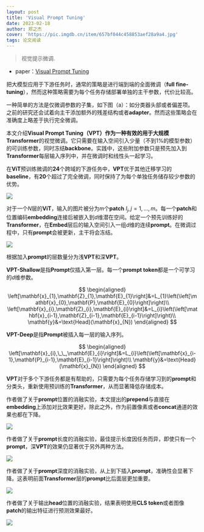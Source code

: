 ```yaml
---
layout: post
title: 'Visual Prompt Tuning'
date: 2023-02-18
author: 郑之杰
cover: 'https://pic.imgdb.cn/item/657bf044c458853aef28a9a4.jpg'
tags: 论文阅读
---
```


> 视觉提示微调.

- paper：[Visual Prompt Tuning](https://arxiv.org/abs/2203.12119)

把大模型应用于下游任务时，通常的策略是进行端到端的全面微调（**full fine-tuning**），然而这种策略需要为每个任务存储部署单独的主干参数，代价比较高。

一种简单的方法是仅微调参数的子集，如下图（a）：如分类器头部或者偏差项。之前的研究还会试着向主干添加额外的残差结构或者**adapter**。然而这些策略会在准确度上略差于执行完全微调。

本文介绍**Visual Prompt Tuning（VPT）**作为一种有效的用于大规模**Transformer**的视觉微调。它只需要在输入空间引入少量（不到$1\%$的模型参数）的可训练参数，同时冻结**backbone**。实践中，这些附加参数只是预先加入到**Transformer**每层输入序列中，并在微调时和线性头一起学习。

在**ViT**预训练微调的**24**个跨域的下游任务中，**VPT**优于其他迁移学习的**baseline**，有**20**个超过了完全微调，同时保持了为每个单独任务储存较少参数的优势。

![](https://pic.imgdb.cn/item/657bf213c458853aef2fef83.jpg)


对于一个$N$层的**ViT**，输入的图片被分为$m$个**patch** $I_j,j=1,...,m$。每一个**patch**和位置编码**embedding**连接后被嵌入到$d$维潜在空间。给定一个预先训练好的**Transformer**，在**Embed**层后的输入空间引入一组$d$维的连续**prompt**。在微调过程中，只有**prompt**会被更新，主干将会冻结。

![](https://pic.imgdb.cn/item/657bf5cbc458853aef3f9841.jpg)

根据加入**prompt**的层数量分为浅**VPT**和深**VPT**。

**VPT-Shallow**是指**Prompt**仅插入第一层。每一个**prompt token**都是一个可学习的$d$维参数。

$$
\begin{aligned}
\left[\mathbf{x}_{1},\mathbf{Z}_{1},\mathbf{E}_{1}\right]&=L_{1}\left(\left[\mathbf{x}_{0},\mathbf{P},\mathbf{E}_{0}\right]\right)\\ 
\left[\mathbf{x}_{i},\mathbf{Z}_{i},\mathbf{E}_{i}\right]&=L_{i}\left(\left[\mathbf{x}_{i-1},\mathbf{Z}_{i-1},\mathbf{E}_{i-1}\right]\right)\\ 
\mathbf{y}&=\text{Head}(\mathbf{x}_{N})
\end{aligned}
$$

**VPT-Deep**是指**Prompt**被插入每一层的输入序列。

$$
\begin{aligned}
\left[\mathbf{x}_{i},\_\_,\mathbf{E}_{i}\right]&=L_{i}\left(\left[\mathbf{x}_{i-1},\mathbf{P}_{i-1},\mathbf{E}_{i-1}\right]\right)\\ 
\mathbf{y}&=\text{Head}(\mathbf{x}_{N})
\end{aligned}
$$

**VPT**对于多个下游任务都是有帮助的，只需要为每个任务存储学习到的**prompt**和分类头，重新使用预训练的**Transformer**，从而显著降低存储成本。

作者做了关于**prompt**位置的消融实验，本文提出的**prepend**与直接在**embedding**上添加对比效果更好。除此之外，作为前置像素或者**concat**通道的效果也都在下降。

![](https://pic.imgdb.cn/item/657bf8b8c458853aef4c32cd.jpg)

作者做了关于**prompt**长度的消融实验，最佳提示长度因任务而异，即使只有一个**prompt**，深**VPT**的效果仍显著优于另外两种方法。

![](https://pic.imgdb.cn/item/657bfa3ec458853aef52a683.jpg)

作者做了关于**prompt**深度的消融实验，从上到下插入**prompt**，准确性会显著下降。这表明前面**Transformer**层的**prompt**比后面层更加重要。

![](https://pic.imgdb.cn/item/657bfa8dc458853aef53bd71.jpg)

作者做了关于输出**head**位置的消融实验，结果表明使用**CLS token**或者图像**patch**的输出特征进行预测效果最好。

![](https://pic.imgdb.cn/item/657bfb5bc458853aef56f30d.jpg)